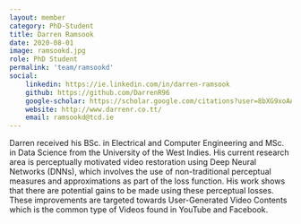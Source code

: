 ```yaml
---
layout: member
category: PhD-Student
title: Darren Ramsook
date: 2020-08-01
image: ramsookd.jpg
role: PhD Student
permalink: 'team/ramsookd'
social:
    linkedin: https://ie.linkedin.com/in/darren-ramsook
    github: https://github.com/DarrenR96
    google-scholar: https://scholar.google.com/citations?user=8bXG9xoAAAAJ
    website: http://www.darrenr.co.tt/
    email: ramsookd@tcd.ie
---
```



Darren received his BSc. in Electrical and Computer Engineering and MSc. in Data
Science from the University of the West Indies. His current research area is
perceptually motivated video restoration using Deep Neural Networks (DNNs),
which involves the use of non-traditional perceptual measures and approximations
as part of the loss function. His work shows that there are potential gains to
be made using these perceptual losses. These improvements are targeted towards
User-Generated Video Contents which is the common type of Videos found in
YouTube and Facebook.
